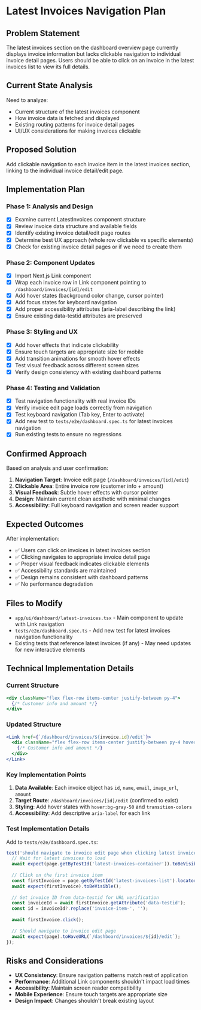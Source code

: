 # Latest Invoices Navigation Plan

## Problem Statement

The latest invoices section on the dashboard overview page currently displays invoice information but lacks clickable navigation to individual invoice detail pages. Users should be able to click on an invoice in the latest invoices list to view its full details.

## Current State Analysis

Need to analyze:
- Current structure of the latest invoices component
- How invoice data is fetched and displayed
- Existing routing patterns for invoice detail pages
- UI/UX considerations for making invoices clickable

## Proposed Solution

Add clickable navigation to each invoice item in the latest invoices section, linking to the individual invoice detail/edit page.

## Implementation Plan

### Phase 1: Analysis and Design
- [x] Examine current LatestInvoices component structure
- [x] Review invoice data structure and available fields  
- [x] Identify existing invoice detail/edit page routes
- [x] Determine best UX approach (whole row clickable vs specific elements)
- [x] Check for existing invoice detail pages or if we need to create them

### Phase 2: Component Updates
- [x] Import Next.js Link component
- [x] Wrap each invoice row in Link component pointing to `/dashboard/invoices/[id]/edit`
- [x] Add hover states (background color change, cursor pointer)
- [x] Add focus states for keyboard navigation
- [x] Add proper accessibility attributes (aria-label describing the link)
- [x] Ensure existing data-testid attributes are preserved

### Phase 3: Styling and UX
- [x] Add hover effects that indicate clickability
- [x] Ensure touch targets are appropriate size for mobile
- [x] Add transition animations for smooth hover effects
- [x] Test visual feedback across different screen sizes
- [x] Verify design consistency with existing dashboard patterns

### Phase 4: Testing and Validation
- [x] Test navigation functionality with real invoice IDs
- [x] Verify invoice edit page loads correctly from navigation
- [x] Test keyboard navigation (Tab key, Enter to activate)
- [x] Add new test to `tests/e2e/dashboard.spec.ts` for latest invoices navigation
- [x] Run existing tests to ensure no regressions

## Confirmed Approach

Based on analysis and user confirmation:

1. **Navigation Target**: Invoice edit page (`/dashboard/invoices/[id]/edit`)
2. **Clickable Area**: Entire invoice row (customer info + amount)
3. **Visual Feedback**: Subtle hover effects with cursor pointer
4. **Design**: Maintain current clean aesthetic with minimal changes
5. **Accessibility**: Full keyboard navigation and screen reader support

## Expected Outcomes

After implementation:
- ✅ Users can click on invoices in latest invoices section
- ✅ Clicking navigates to appropriate invoice detail page
- ✅ Proper visual feedback indicates clickable elements
- ✅ Accessibility standards are maintained
- ✅ Design remains consistent with dashboard patterns
- ✅ No performance degradation

## Files to Modify

- `app/ui/dashboard/latest-invoices.tsx` - Main component to update with Link navigation
- `tests/e2e/dashboard.spec.ts` - Add new test for latest invoices navigation functionality
- Existing tests that reference latest invoices (if any) - May need updates for new interactive elements

## Technical Implementation Details

### Current Structure
```jsx
<div className="flex flex-row items-center justify-between py-4">
  {/* Customer info and amount */}
</div>
```

### Updated Structure  
```jsx
<Link href={`/dashboard/invoices/${invoice.id}/edit`}>
  <div className="flex flex-row items-center justify-between py-4 hover:bg-gray-50 transition-colors">
    {/* Customer info and amount */}
  </div>
</Link>
```

### Key Implementation Points
1. **Data Available**: Each invoice object has `id`, `name`, `email`, `image_url`, `amount`
2. **Target Route**: `/dashboard/invoices/[id]/edit` (confirmed to exist)
3. **Styling**: Add hover states with `hover:bg-gray-50` and `transition-colors`
4. **Accessibility**: Add descriptive `aria-label` for each link

### Test Implementation Details
Add to `tests/e2e/dashboard.spec.ts`:
```javascript
test('should navigate to invoice edit page when clicking latest invoice item', async ({ page }) => {
  // Wait for latest invoices to load
  await expect(page.getByTestId('latest-invoices-container')).toBeVisible();
  
  // Click on the first invoice item
  const firstInvoice = page.getByTestId('latest-invoices-list').locator('[data-testid^="invoice-item-"]').first();
  await expect(firstInvoice).toBeVisible();
  
  // Get invoice ID from data-testid for URL verification
  const invoiceId = await firstInvoice.getAttribute('data-testid');
  const id = invoiceId?.replace('invoice-item-', '');
  
  await firstInvoice.click();
  
  // Should navigate to invoice edit page
  await expect(page).toHaveURL(`/dashboard/invoices/${id}/edit`);
});
```

## Risks and Considerations

- **UX Consistency**: Ensure navigation patterns match rest of application
- **Performance**: Additional Link components shouldn't impact load times
- **Accessibility**: Maintain screen reader compatibility
- **Mobile Experience**: Ensure touch targets are appropriate size
- **Design Impact**: Changes shouldn't break existing layout
